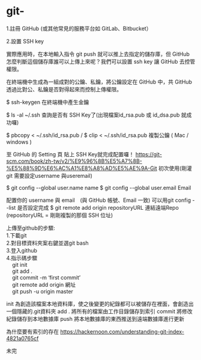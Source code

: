 # git- 

1.註冊 GitHub (或其他常見的服務平台如 GitLab、Bitbucket）

2.設置 SSH key

實際應用時，在本地輸入指令 git push 就可以推上去指定的儲存庫，但 GitHub 怎麼判斷這個儲存庫誰可以上傳上來呢？我們可以設置 ssh key 讓 GitHub 去控管權限。

在終端機中生成為一組成對的公鑰、私鑰，將公鑰設定在 GitHub 中，共 GitHub 透過比對公、私鑰是否對得起來而控制上傳權限。

$ ssh-keygen
在終端機中產生金鑰

$ ls -al ~/.ssh
查詢是否有 SSH Key了(出現檔案id_rsa.pub 或 id_dsa.pub 就成功囉)

$ pbcopy < ~/.ssh/id_rsa.pub / $ clip < ~/.ssh/id_rsa.pub
複製公鑰 ( Mac / windows )

至 GitHub 的 Setting 頁 貼上 SSH Key就完成配置囉！
https://git-scm.com/book/zh-tw/v2/%E9%96%8B%E5%A7%8B-%E5%88%9D%E6%AC%A1%E8%A8%AD%E5%AE%9A-Git
初次使用(剛灌git 需要設定username 與useremail)</br>

$ git config --global user.name name
$ git config --global user.email Email

配置你的 username 與 email　(與 GitHub 帳號、Email 一致)
可以用git config --list 是否設定完成
$ git remote add origin repositoryURL
連結遠端Repo (repositoryURL = 剛剛複製的那個 SSH 位址)


上傳至github的步驟:  </br>
1.下載git   </br>
2.對目標資料夾案右鍵並選git bash  </br>
3.登入github  </br>
4.指示碼步驟  </br>
&nbsp;&nbsp;&nbsp; git init </br>
&nbsp;&nbsp;&nbsp; git add .   </br>
&nbsp;&nbsp;&nbsp; git commit -m ‘first commit’  </br>
&nbsp;&nbsp;&nbsp; git remote add origin 網址  </br>
&nbsp;&nbsp;&nbsp; git push -u origin master </br>
 
init 為創造該檔案本地資料庫，使之後變更的紀錄都可以被儲存在裡面，會創造出一個隱藏的.git資料夾
add . 將所有的檔案由工作目錄儲存到索引
commit 將修改紀錄儲存到本地數據庫
push 將本地數據庫的東西推送到遠端數據庫進行更新
 
為什麼要有索引的存在
https://hackernoon.com/understanding-git-index-4821a0765cf

未完
